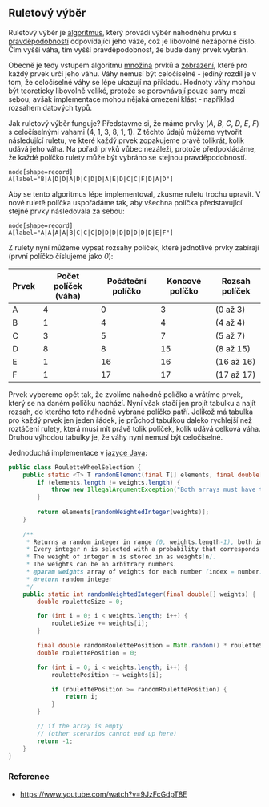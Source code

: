 ## Ruletový výběr

Ruletový výběr je [algoritmus](wiki/algoritmus), který provádí výběr náhodnéhu prvku s [pravděpodobností](wiki/pravdepodobnost) odpovídající jeho váze, což je libovolné nezáporné číslo. 
Čím vyšší váha, tím vyšší pravděpodobnost, že bude daný prvek vybrán.

Obecně je tedy vstupem algoritmu [množina](wiki/mnozina) prvků a [zobrazení](wiki/zobrazeni), které pro každý prvek určí jeho váhu.
Váhy nemusí být celočíselné - jediný rozdíl je v tom, že celočíselné váhy se lépe ukazují na příkladu.
Hodnoty váhy mohou být teoreticky libovolně veliké, protože se porovnávají pouze samy mezi sebou, avšak implementace mohou nějaká omezení klást - například rozsahem datových typů.

Jak ruletový výběr funguje? Představme si, že máme prvky (*A*, *B*, *C*, *D*, *E*, *F*) s celočíselnými vahami (4, 1, 3, 8, 1, 1).
Z těchto údajů můžeme vytvořit následující ruletu, ve které každý prvek zopakujeme právě tolikrát, kolik udává jeho váha.
Na pořadí prvků vůbec nezáleží, protože předpokládáme, že každé políčko rulety může být vybráno se stejnou pravděpodobností.

```dot:graph
node[shape=record]
A[label="B|A|D|D|A|D|C|D|D|A|E|D|C|C|F|D|A|D"]
```

Aby se tento algoritmus lépe implementoval, zkusme ruletu trochu upravit.
V nové ruletě políčka uspořádáme tak, aby všechna políčka představující stejné prvky následovala za sebou:

```dot:graph
node[shape=record]
A[label="A|A|A|A|B|C|C|C|D|D|D|D|D|D|D|D|E|F"]
```

Z rulety nyní můžeme vypsat rozsahy políček, které jednotlivé prvky zabírají (první políčko číslujeme jako *0*):

| Prvek | Počet políček (váha) | Počáteční políčko | Koncové políčko | Rozsah políček
|---|---|---|---|---
| A | 4 | 0 | 3 | (0 až 3)
| B | 1 | 4 | 4 | (4 až 4)
| C | 3 | 5 | 7 | (5 až 7)
| D | 8 | 8 | 15 | (8 až 15)
| E | 1 | 16 | 16 | (16 až 16)
| F | 1 | 17 | 17 | (17 až 17)

Prvek vybereme opět tak, že zvolíme náhodné políčko a vrátíme prvek, který se na daném políčku nachází.
Nyní však stačí jen projít tabulku a najít rozsah, do kterého toto náhodně vybrané políčko patří.
Jelikož má tabulka pro každý prvek jen jeden řádek, je průchod tabulkou daleko rychlejší než roztáčení rulety, která musí mít právě tolik políček, kolik udává celková váha.
Druhou výhodou tabulky je, že váhy nyní nemusí být celočíselné.

Jednoduchá implementace v [jazyce Java](wiki/java):

```java
public class RouletteWheelSelection {
    public static <T> T randomElement(final T[] elements, final double[] weights) {
        if (elements.length != weights.length) {
            throw new IllegalArgumentException("Both arrays must have the same length.");
        }
        
        return elements[randomWeightedInteger(weights)];
    }
    
    /**
     * Returns a random integer in range (0, weights.length-1), both inclusive.
     * Every integer n is selected with a probability that corresponds to its weight.
     * The weight of integer n is stored in as weights[n].
     * The weights can be an arbitrary numbers.
     * @param weights array of weights for each number (index = number)
     * @return random integer
     */
    public static int randomWeightedInteger(final double[] weights) {
        double rouletteSize = 0;

        for (int i = 0; i < weights.length; i++) {
            rouletteSize += weights[i];
        }

        final double randomRoulettePosition = Math.random() * rouletteSize;
        double roulettePosition = 0;

        for (int i = 0; i < weights.length; i++) {
            roulettePosition += weights[i];

            if (roulettePosition >= randomRoulettePosition) {
                return i;
            }
        }

        // if the array is empty
        // (other scenarios cannot end up here)
        return -1;
    }
}
```

### Reference

- https://www.youtube.com/watch?v=9JzFcGdpT8E